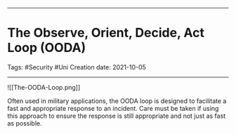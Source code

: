 
-----------------------------------------------
# The Observe, Orient, Decide, Act Loop (OODA)
Tags:  #Security #Uni 
Creation date: 2021-10-05

-----------------------------------------------

![[The-OODA-Loop.png]]

Often used in military applications, the OODA loop is designed to facilitate a fast and appropriate response to an incident. Care must be taken if using this approach to ensure the response is still appropriate and not just as fast as possible. 